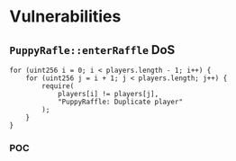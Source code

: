 # Vulnerabilities

## `PuppyRafle::enterRaffle` DoS

```solidity
for (uint256 i = 0; i < players.length - 1; i++) {
    for (uint256 j = i + 1; j < players.length; j++) {
        require(
            players[i] != players[j],
            "PuppyRaffle: Duplicate player"
        );
    }
}
```

### POC
